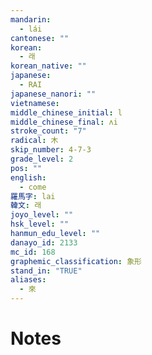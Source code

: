 ```yaml
---
mandarin:
  - lái
cantonese: ""
korean:
  - 래
korean_native: ""
japanese:
  - RAI
japanese_nanori: ""
vietnamese:
middle_chinese_initial: l
middle_chinese_final: ʌi
stroke_count: "7"
radical: 木
skip_number: 4-7-3
grade_level: 2
pos: ""
english:
  - come
羅馬字: lai
韓文: 래
joyo_level: ""
hsk_level: ""
hanmun_edu_level: ""
danayo_id: 2133
mc_id: 168
graphemic_classification: 象形
stand_in: "TRUE"
aliases:
  - 來
---
```


# Notes
